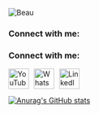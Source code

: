 ![Beau](https://github.com/user-attachments/assets/12dc4203-26c0-4cfa-8d95-95db5e2b21ec)


### Connect with me:

### Connect with me:

<div style="display: flex; gap: 10px;">

<a href="https://www.youtube.com/@kamoninjoki7220" target="_blank">
  <img src="https://img.shields.io/badge/YouTube-%23FF0000.svg?style=for-the-badge&logo=YouTube&logoColor=white" alt="YouTube" style="height:40px; transition: transform 0.3s ease;" onmouseover="this.style.transform='scale(1.1)'" onmouseout="this.style.transform='scale(1)'"/>
</a>

<a href="https://wa.me/254114732074" target="_blank">
  <img src="https://img.shields.io/badge/WhatsApp-%25D7500.svg?style=for-the-badge&logo=whatsapp&logoColor=white" alt="WhatsApp" style="height:40px; transition: transform 0.3s ease;" onmouseover="this.style.transform='scale(1.1)'" onmouseout="this.style.transform='scale(1)'"/>
</a>

<a href="https://www.linkedin.com/in/kamoni/" target="_blank">
  <img src="https://img.shields.io/badge/LinkedIn-%230077B5.svg?style=for-the-badge&logo=linkedin&logoColor=white" alt="LinkedIn" style="height:40px; transition: transform 0.3s ease;" onmouseover="this.style.transform='scale(1.1)'" onmouseout="this.style.transform='scale(1)'"/>
</a>

</div>




[![Anurag's GitHub stats](https://github-readme-stats.vercel.app/api?username=NB-Kamoni&show_icons=true&show=reviews,prs_merged,prs_merged_percentage&bg_color=000000&title_color=ffffff&text_color=ffffff&icon_color=FDC500&hide_title=true&hide_rank=true&line_height=50&ring_color=FDC500)](https://github.com/NB-Kamoni/github-readme-stats) 
<!--
**NB-Kamoni/NB-Kamoni** is a ✨ _special_ ✨ repository because its `README.md` (this file) appears on your GitHub profile.

Here are some ideas to get you started:

- 🔭 I’m currently working on ...
- 🌱 I’m currently learning ...
- 👯 I’m looking to collaborate on ...
- 🤔 I’m looking for help with ...
- 💬 Ask me about ...
- 📫 How to reach me: ...
- 😄 Pronouns: ...
- ⚡ Fun fact: ...
-->
